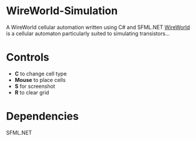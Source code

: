 # WireWorld-Simulation
A WireWorld cellular automation written using C# and SFML.NET
[WireWorld](https://en.wikipedia.org/wiki/Wireworld) is a cellular automaton particularly suited to simulating transistors...

# Controls
* **C** to change cell type
* **Mouse** to place cells
* **S** for screenshot
* **R** to clear grid

# Dependencies
SFML.NET 


